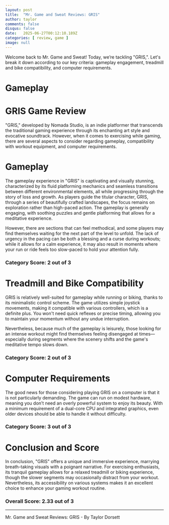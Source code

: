 ```yaml
---
layout: post
title:  "Mr. Game and Sweat Reviews: GRIS"
author: taylor
comments: false
disqus: false
date:   2025-06-27T00:12:10.189Z
categories: [ review, game ]
image: null
---
```


Welcome back to Mr. Game and Sweat! Today, we’re tackling "GRIS,". Let's break it down according to our key criteria: gameplay engagement, treadmill and bike compatibility, and computer requirements.

# Gameplay

# GRIS Game Review

"GRIS," developed by Nomada Studio, is an indie platformer that transcends the traditional gaming experience through its enchanting art style and evocative soundtrack. However, when it comes to exercising while gaming, there are several aspects to consider regarding gameplay, compatibility with workout equipment, and computer requirements.

# Gameplay

The gameplay experience in "GRIS" is captivating and visually stunning, characterized by its fluid platforming mechanics and seamless transitions between different environmental elements, all while progressing through the story of loss and growth. As players guide the titular character, GRIS, through a series of beautifully crafted landscapes, the focus remains on exploration rather than high-paced action. The gameplay is generally engaging, with soothing puzzles and gentle platforming that allows for a meditative experience.

However, there are sections that can feel methodical, and some players may find themselves waiting for the next part of the level to unfold. The lack of urgency in the pacing can be both a blessing and a curse during workouts; while it allows for a calm experience, it may also result in moments where your run or ride feels too slow-paced to hold your attention fully.

### Category Score: 2 out of 3

# Treadmill and Bike Compatibility

GRIS is relatively well-suited for gameplay while running or biking, thanks to its minimalistic control scheme. The game utilizes simple joystick movements, making it compatible with various controllers, which is a definite plus. You won't need quick reflexes or precise timing, allowing you to maintain your momentum without any undue interruption.

Nevertheless, because much of the gameplay is leisurely, those looking for an intense workout might find themselves feeling disengaged at times—especially during segments where the scenery shifts and the game's meditative tempo slows down.

### Category Score: 2 out of 3

# Computer Requirements

The good news for those considering playing GRIS on a computer is that it is not particularly demanding. The game can run on modest hardware, meaning you don’t need an overly powerful system to enjoy its beauty. With a minimum requirement of a dual-core CPU and integrated graphics, even older devices should be able to handle it without difficulty.

### Category Score: 3 out of 3

# Conclusion and Score

In conclusion, "GRIS" offers a unique and immersive experience, marrying breath-taking visuals with a poignant narrative. For exercising enthusiasts, its tranquil gameplay allows for a relaxed treadmill or biking experience, though the slower segments may occasionally distract from your workout. Nevertheless, its accessibility on various systems makes it an excellent choice to enhance your gaming workout routine.

### Overall Score: 2.33 out of 3

---

Mr. Game and Sweat Reviews: GRIS - By Taylor Dorsett
